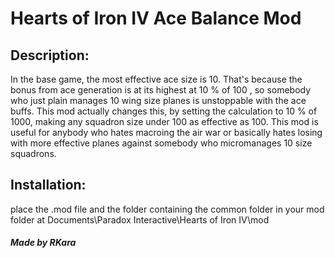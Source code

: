 # Hearts of Iron IV Ace Balance Mod

## Description:

In the base game, the most effective ace size is 10. That's because the bonus from ace generation is at its highest at 10 % of 100 , so somebody who just plain manages 10 wing size planes is unstoppable with the ace buffs.
This mod actually changes this, by setting the calculation to 10 % of 1000, making any squadron size under 100 as effective as 100. This mod is useful for anybody who hates macroing the air war or basically hates losing with more effective
planes against somebody who micromanages 10 size squadrons.

## Installation:

place the .mod file and the folder containing the common folder in your mod folder at 
Documents\Paradox Interactive\Hearts of Iron IV\mod

##### Made by RKara
